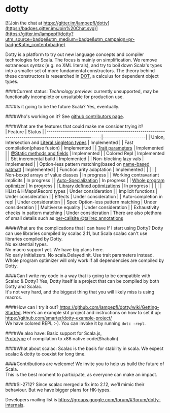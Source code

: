 dotty
=====

[![Join the chat at https://gitter.im/lampepfl/dotty](https://badges.gitter.im/Join%20Chat.svg)](https://gitter.im/lampepfl/dotty?utm_source=badge&utm_medium=badge&utm_campaign=pr-badge&utm_content=badge)

Dotty is a platform to try out new language concepts and compiler
technologies for Scala. The focus is mainly on simplification. We
remove extraneous syntax (e.g. no XML literals), and try to boil down
Scala's types into a smaller set of more fundamental constructors. The
theory behind these constructors is researched in
[DOT](http://www.cs.uwm.edu/~boyland/fool2012/papers/fool2012_submission_3.pdf),
a calculus for dependent object types.

####Current status:
 _Technology preview_: currently unsupported, may be functionally incomplete or unsuitable for production use.

####Is it going to be the future Scala?
Yes, eventually.

####Who's working on it?
See [github contributors page](https://github.com/lampepfl/dotty/graphs/contributors).
 
####What are the features that could make me consider trying it?  
| Feature                                                                                                 | Status              |
|---------------------------------------------------------------------------------------------------------|---------------------|
| Union, Intersection and [Literal singleton types](http://docs.scala-lang.org/sips/pending/42.type.html) | Implemented         |
| Fast compilation(phase fusion)                                                                         | Implemented         |
| [Trait parameters](http://docs.scala-lang.org/sips/pending/trait-parameters.html)                       | Implemented         |
| [@Static methods and fields](https://github.com/scala/scala.github.com/pull/491)                        | Implemented         |
| Colored Repl                                                                                            | Implemented         |
| Sbt incremental build                                                                                   | Implemented         |
| Non-blocking lazy vals                                                                                  | Implemented         |
| Option-less pattern matching(based on [name-based patmat](https://github.com/scala/scala/pull/2848))    | Implemented |
| Function arity adaptation                                                                               | Implemented |
|                                                                                                         |                     |
| Non-boxed arrays of value classes                                                                       | In progress         |
| Working contravariant implicits                                                                         | In progress         |
| [Auto-Specialization](https://github.com/dotty-linker/dotty)                                            | In progress         |
| [Whole program optimizer](https://github.com/dotty-linker/dotty)                                        | In progress         |
| [Library defined optimizations](https://github.com/dotty-linker/dotty)                                  | In progress         |
|                                                                                                         |                     |
| HList & HMaps\Record types                                                                              | Under consideration |
| Implicit functions                                                                                      | Under consideration |
| Effects                                                                                                 | Under consideration |
| Auto-completion in repl                                                                                 | Under consideration |
| Spec Option-less pattern matching                                                                       | Under consideration |
| Multiverse equality                                                                                     | Under consideration |
| Exhaustivity checks in pattern matching                                                                 | Under consideration |
There are also plethora of small details such as [per-callsite @tailrec annotations](https://github.com/lampepfl/dotty/issues/1221)

####What are the complications that I can have If I start using Dotty?
Dotty can use libraries compiled by scalac 2.11, but Scala scalac can't use libraries compiled by Dotty.<br>
No existential types.<br>
No macro support yet. We have big plans here.<br>
No early initializers. No scala.DelayedInit. Use trait parameters instead.<br>
Whole program optimizer will only work if all dependencies are compiled by Dotty.<br>


####Can I write my code in a way that is going to be compatible with Scalac & Dotty?
Yes, Dotty itself is a project that can be compiled by both Dotty and Scalac.<br>
It's not very hard, and the biggest thing that you will likely miss is using macros.

####How can I try it out?
https://github.com/lampepfl/dotty/wiki/Getting-Started.
Here’s an example sbt project and instructions on how to set it up: https://github.com/smarter/dotty-example-project/ <br>
We have colored REPL :-). You can invoke it by running `dotc -repl`.

####We also have:
Basic support for Scala.js,<br>
[Prototype](https://github.com/scala-native/scala-native/tree/topic/dotty-support) of compilation to x86 native code(Shabalin)<br>

####What about scalac:
Scalac is the basis for stability in scala. We expect scalac & dotty to coexist for long time.
        
####Contributions are welcome!
We invite you to help us build the future of Scala.<br>
This is the best moment to participate, as everyone can make an impact.<br>

####SI-2712?
Since scalac merged a fix into 2.12, we’ll mimic their behaviour. But we have bigger plans for
HK-types.



Developers mailing list is https://groups.google.com/forum/#!forum/dotty-internals.
